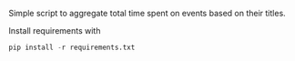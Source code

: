 Simple script to aggregate total time spent on events based on their titles.

Install requirements with
```python
pip install -r requirements.txt
```